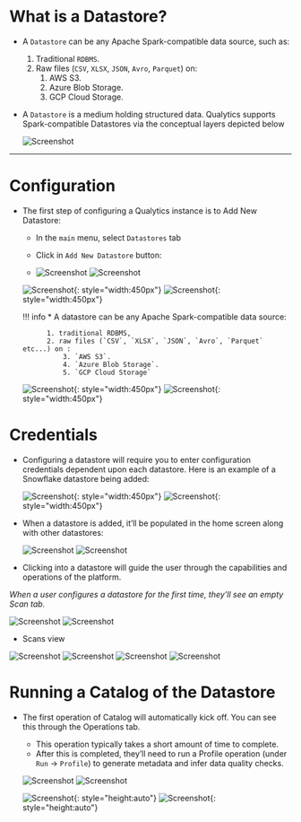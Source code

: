 # What is a Datastore?

* A `Datastore` can be any Apache Spark-compatible data source, such as:
    1. Traditional `RDBMS`.
    2. Raw files (`CSV`, `XLSX`, `JSON`, `Avro`, `Parquet`) on:
        1. AWS S3.
        2. Azure Blob Storage.
        3. GCP Cloud Storage.

*  A `Datastore` is a medium holding structured data. Qualytics supports Spark-compatible Datastores via the conceptual layers depicted below

    ![Screenshot](../assets/datastores/what-is/qualytics-architecture.png)

--- 
# Configuration


* The first step of configuring a Qualytics instance is to Add New Datastore:
    - In the `main` menu, select `Datastores` tab
    - Click in `Add New Datastore` button:
    
    - ![Screenshot](../assets/datastores/what-is/add-new-datastore-button-light.png#only-light)
      ![Screenshot](../assets/datastores/what-is/add-new-datastore-button-dark.png#only-dark)

    ![Screenshot](../assets/datastores/what-is/add-datastore-light.png#only-light){: style="width:450px"}
    ![Screenshot](../assets/datastores/what-is/add-datastore-dark.png#only-dark){: style="width:450px"}

    !!! info 
        * A datastore can be any Apache Spark-compatible data source:
            
            1. traditional RDBMS, 
            2. raw files (`CSV`, `XLSX`, `JSON`, `Avro`, `Parquet` etc...) on :
                3. `AWS S3`.
                4. `Azure Blob Storage`.
                5. `GCP Cloud Storage`

    ![Screenshot](../assets/datastores/what-is/listing-datastores-light.png#only-light){: style="width:450px"}
    ![Screenshot](../assets/datastores/what-is/listing-datastores-dark.png#only-dark){: style="width:450px"}


# Credentials
* Configuring a datastore will require you to enter configuration credentials dependent upon each datastore. Here is an example of a Snowflake datastore being added:


    ![Screenshot](../assets/datastores/what-is/add-snowflake-datastore-light.png#only-light){: style="width:450px"}
    ![Screenshot](../assets/datastores/what-is/add-snowflake-datastore-dark.png#only-dark){: style="width:450px"}

* When a datastore is added, it’ll be populated in the home screen along with other datastores:

    ![Screenshot](../assets/datastores/what-is/show-all-created-datastores-light.png#only-light)
    ![Screenshot](../assets/datastores/what-is/show-all-created-datastores-dark.png#only-dark)


* Clicking into a datastore will guide the user through the capabilities and operations of the platform. 

*When a user configures a datastore for the first time, they’ll see an empty Scan tab.*

![Screenshot](../assets/datastores/what-is/specific-datastore-light.png#only-light)
![Screenshot](../assets/datastores/what-is/specific-datastore-dark.png#only-dark)

* Scans view

![Screenshot](../assets/datastores/what-is/data-volume-light.png#only-light)
![Screenshot](../assets/datastores/what-is/data-volume-dark.png#only-dark)
![Screenshot](../assets/datastores/what-is/anomaly-count-light.png#only-light)
![Screenshot](../assets/datastores/what-is/anomaly-count-dark.png#only-dark)

# Running a Catalog of the Datastore
* The first operation of Catalog will automatically kick off. You can see this through the Operations tab. 
    * This operation typically takes a short amount of time to complete. 
    * After this is completed, they’ll need to run a Profile operation (under `Run` -> `Profile`) to generate metadata and infer data quality checks. 

    ![Screenshot](../assets/datastores/what-is/running-profile-menu-light.png#only-light)
    ![Screenshot](../assets/datastores/what-is/running-profile-menu-dark.png#only-dark)

    ![Screenshot](../assets/datastores/what-is/running-profile-light.png#only-light){: style="height:auto"}
    ![Screenshot](../assets/datastores/what-is/running-profile-dark.png#only-dark){: style="height:auto"}
